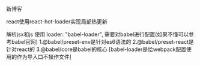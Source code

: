 新博客


react使用react-hot-loader实现局部热更新

解析jsx和js 使用   loader: "babel-loader",
需要对babel进行配置(如果不懂可以参考babel官网)
    1.@babel/preset-env是针对es6语法的
    2.@babel/preset-react是针对react的
    3.@babel/core是babel的核心
    [babel-loader是给webpack配置使用的作为导入口不操作文件]
    